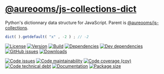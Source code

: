 [@aureooms/js-collections-dict](https://aureooms.github.io/js-collections-dict)
==

Python's dictionnary data structure for JavaScript. Parent is
[@aureooms/js-collections](https://github.com/aureooms/js-collections).

```js
dict( ).getdefault( "x" , -2 ) ; // -2
```

[![License](https://img.shields.io/github/license/aureooms/js-collections-dict.svg)](https://raw.githubusercontent.com/aureooms/js-collections-dict/master/LICENSE)
[![Version](https://img.shields.io/npm/v/@aureooms/js-collections-dict.svg)](https://www.npmjs.org/package/@aureooms/js-collections-dict)
[![Build](https://img.shields.io/travis/aureooms/js-collections-dict/master.svg)](https://travis-ci.org/aureooms/js-collections-dict/branches)
[![Dependencies](https://img.shields.io/david/aureooms/js-collections-dict.svg)](https://david-dm.org/aureooms/js-collections-dict)
[![Dev dependencies](https://img.shields.io/david/dev/aureooms/js-collections-dict.svg)](https://david-dm.org/aureooms/js-collections-dict?type=dev)
[![GitHub issues](https://img.shields.io/github/issues/aureooms/js-collections-dict.svg)](https://github.com/aureooms/js-collections-dict/issues)
[![Downloads](https://img.shields.io/npm/dm/@aureooms/js-collections-dict.svg)](https://www.npmjs.org/package/@aureooms/js-collections-dict)

[![Code issues](https://img.shields.io/codeclimate/issues/aureooms/js-collections-dict.svg)](https://codeclimate.com/github/aureooms/js-collections-dict/issues)
[![Code maintainability](https://img.shields.io/codeclimate/maintainability/aureooms/js-collections-dict.svg)](https://codeclimate.com/github/aureooms/js-collections-dict/trends/churn)
[![Code coverage (cov)](https://img.shields.io/codecov/c/gh/aureooms/js-collections-dict/master.svg)](https://codecov.io/gh/aureooms/js-collections-dict)
[![Code technical debt](https://img.shields.io/codeclimate/tech-debt/aureooms/js-collections-dict.svg)](https://codeclimate.com/github/aureooms/js-collections-dict/trends/technical_debt)
[![Documentation](https://aureooms.github.io/js-collections-dict//badge.svg)](https://aureooms.github.io/js-collections-dict//source.html)
[![Package size](https://img.shields.io/bundlephobia/minzip/@aureooms/js-collections-dict)](https://bundlephobia.com/result?p=@aureooms/js-collections-dict)
